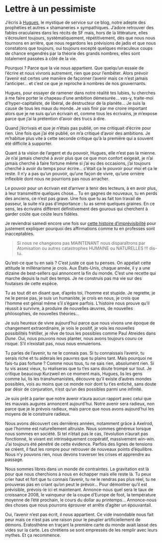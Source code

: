 # Lettre à un pessimiste

J’écris à [Hugues](https://tcrouzet.com/2007/12/18/les-avantages-de-ne-pas-prevoir/#comment-49688), le mystique de service sur ce blog, notre adepte des prophéties et autres « shamaneries » sympathiques. J’adore retrouver des fables oraculaires dans les récits de SF mais, hors de la littérature, elles s’écroulent toujours, systématiquement, répétitivement, dès que nous nous tournons en arrière, que nous regardons les prévisions de jadis et que nous constatons que toujours, oui toujours excepté quelques miraculeux coups de chance engendrés par la théorie des grands nombres, elles sont totalement passées à côté de la vie.<span id="more-699"></span>

Pourquoi ? Parce que la vie nous appartient. Que quelqu’un essaie de l’écrire et nous vivrons autrement, rien que pour l’embêter. Alors prévoir l’avenir est certes une manière de façonner l’avenir mais ce n’est jamais l’anticiper… et c’est ce que je reproche à nombres de nos gouvernants.

Hugues, pour essayer de ramener dans notre réalité tes lubies, tu cherches à me faire porter le chapeau d’une ambition démesurée… vas-y, traite-moi d’hyper-capitaliste, de libéral, de destructeur de la planète… Je suis la cause de tous les maux du monde. Je vais finir par me croire important alors que je ne suis qu’un écrivain et, comme tous les écrivains, je m’expose parce que j’ai la prétention d’avoir des trucs à dire.

Quand j’écrivais et que je n’étais pas publié, on me critiquait d’écrire pour rien. Une fois que j’ai été publié, on m’a critiqué d’avoir des ambitions. Je m’habitue plus vite à cette seconde critique qu’à la première qui a souvent été difficile à supporter.

Quant à ta vision de l’argent et du pouvoir, Hugues, elle n’est pas la mienne. Je n’ai jamais cherché à avoir plus que ce que mon confort exigeait, je n’ai jamais cherché à faire fortune même si j’ai eu des occasions, j’ai toujours cherché à avoir du temps pour écrire… c’était ça le pouvoir pour moi et ça le reste. Il n’y a pas qu’un pouvoir, qu’une façon de vivre, qu’une ornière inflexible dont nous ne pourrions pas nous arracher.

Le pouvoir pour un écrivain est d’arriver à tenir des lecteurs, à en avoir plus, à leur transmettre quelques chose… Tu en gagnes de nouveaux, tu en perds des anciens, ce n’est pas grave. Une fois que tu as fait ton travail de passeur, la suite n’a pas d’importance : tu as semé quelques graines. En ce sens, les écrivains diffèrent définitivement des gourous qui cherchent à garder coûte que coûte leurs fidèles.

Je reviendrai samedi encore une fois sur [cette histoire d’imprévisibilité](https://tcrouzet.com/2007/12/18/les-avantages-de-ne-pas-prevoir/) pour justement expliquer pourquoi des affirmations comme tu en professes sont inacceptables.

> Si nous ne changeons pas MAINTENANT nous disparaîtrons par Atomisation ou autres catastrophes HUMAINE ou NATURELLES !!! dis-tu.

Qu’est-ce que tu en sais ? C’est juste ce que tu penses. On appelait cette attitude le millénarisme je crois. Aux États-Unis, chaque année, il y a une dizaine de best-sellers qui annoncent la fin du monde. C’est une recette qui marche depuis la nuit des temps. Je ne construis pas ma vie sur des foutaises de cette espèce.

Tu as tout dit en disant que, d’après toi, l’homme est stupide. Je regrette, je ne le pense pas, je suis un humaniste, je crois en nous, je crois que l’homme est génial même s’il s’égare parfois. L’histoire nous prouve qu’il réussit à survivre, à produire de nouvelles œuvres, de nouvelles philosophies, de nouvelles théories…

Je suis heureux de vivre aujourd’hui parce que nous vivons une époque de changement extraordinaire, je vois le positif, je vois les nouvelles possibilités frétiller, je rêve de tous les possibles comme Paul Atreides dans *Dune*. Oui, nous pouvons nous planter, nous avons toujours couru ce risque. S’il n’existait pas, nous nous ennuierions.

Tu parles de l’avenir, tu ne le connais pas. Si tu connaissais l’avenir, tu serais riche et tu aiderais les pauvres que tu plains tant. Mais pourquoi ne fais-tu pas fortune ? Comme nous tous, tu ne sais rien, absolument rien. Si tu vis assez vieux, tu réaliseras que tu t’es sans doute trompé sur tout. Je critique beaucoup Kurzweil en ce moment mais, Hugues, lis les gens comme lui, lis les transhumanistes, découvre qu’il existe d’autres mondes possibles, vois au moins que ce monde noir dont tu t’es entiché, sans doute par désir de conjuration, n’est qu’un des possibles parmi une infinité.

Je suis prêt à parier que notre avenir n’aura aucun rapport avec celui que les mauvais augures annoncent aujourd’hui. Notre avenir sera radieux, non parce que je le prévois radieux, mais parce que nous avons aujourd’hui les moyens de le construire radieux.

Nous avons découvert ces dernières années, notamment grâce à Axelrod, que l’homme est naturellement altruiste. Nous sommes généreux lorsque nous sommes en société. Si tel n’était pas le cas, l’évolution n’aurait pas fonctionné, le vivant est intrinsèquement coopératif, massivement win-win. J’ai toujours été pénétré de cette évidence. Parfois des lignes de tensions se créent, il faut les rompre pour retrouver de nouveaux points d’équilibre. Nous n’y pouvons rien, nous devons traverser les crises et apprendre au passage.

Nous sommes libres dans un monde de contraintes. La gravitation est là pour que nous cherchions à nous en échapper mais elle reste là. Tu peux crier haut et fort que tu connais l’avenir, tu ne le rendras pas plus réel, tu ne prouveras pas en criant qu’on peut le prévoir… Pour démontrer qu’il est prévisible, prévois-le ici et maintenant. Annonce-nous quel sera le taux de croissance 2008, le vainqueur de la coupe d’Europe de foot, la température moyenne de l’été prochain, le cours du dollar au printemps… Annonce-nous des choses que nous pourrons éprouver et arrête d’agiter un épouvantail.

Oui, l’avenir n’est pas écrit, il nous appartient. Ce vide insondable nous fait peur mais ce n’est pas une raison pour le peupler artificiellement de démons. Ératosthène en traçant la première carte du monde avait laissé des vides sur la carte. Les chrétiens se sont empressés de les remplir avec leurs mythes. Et ça recommence.
